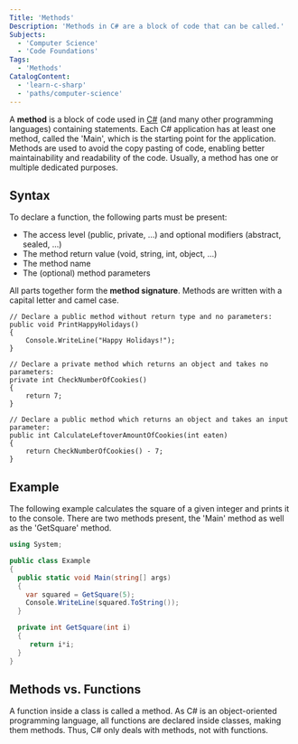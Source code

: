 ```yaml
---
Title: 'Methods' 
Description: 'Methods in C# are a block of code that can be called.'
Subjects: 
  - 'Computer Science'
  - 'Code Foundations'
Tags:
  - 'Methods'
CatalogContent: 
  - 'learn-c-sharp'
  - 'paths/computer-science'
---
```


A **method** is a block of code used in [C#](https://www.codecademy.com/resources/docs/c-sharp) (and many other programming languages) containing statements. Each C# application has at least one method, called the 'Main', which is the starting point for the application. Methods are used to avoid the copy pasting of code, enabling better maintainability and readability of the code. Usually, a method has one or multiple dedicated purposes. 

## Syntax

To declare a function, the following parts must be present:

* The access level (public, private, ...) and optional modifiers (abstract, sealed, ...)
* The method return value (void, string, int, object, ...)
* The method name
* The (optional) method parameters

All parts together form the **method signature**. Methods are written with a capital letter and camel case. 

```pseudo
// Declare a public method without return type and no parameters:
public void PrintHappyHolidays()
{
	Console.WriteLine("Happy Holidays!");
}

// Declare a private method which returns an object and takes no parameters:
private int CheckNumberOfCookies()
{
	return 7;
}

// Declare a public method which returns an object and takes an input parameter:
public int CalculateLeftoverAmountOfCookies(int eaten)
{
	return CheckNumberOfCookies() - 7;
}
```


## Example
The following example calculates the square of a given integer and prints it to the console. There are two methods present, the 'Main' method as well as the 'GetSquare' method.


```cs
using System;

public class Example
{
  public static void Main(string[] args)
  {
    var squared = GetSquare(5);
    Console.WriteLine(squared.ToString()); 
  }

  private int GetSquare(int i)
  {
     return i*i; 
  }
}
```

## Methods vs. Functions

A function inside a class is called a method. As C# is an object-oriented programming language, all functions are declared inside classes, making them methods. Thus, C# only deals with methods, not with functions.
